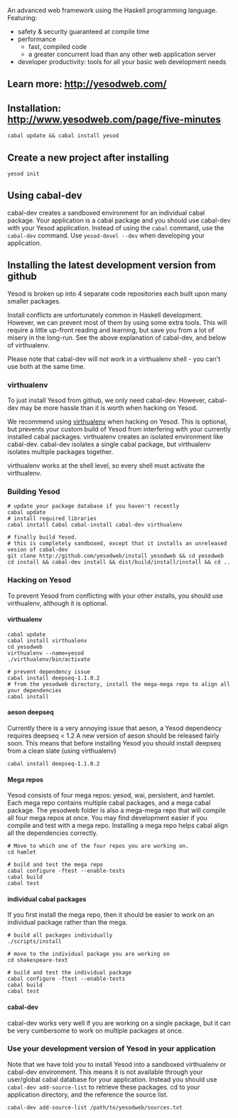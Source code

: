 An advanced web framework using the Haskell programming language. Featuring:

  * safety & security guaranteed at compile time
  * performance
    * fast, compiled code
    * a greater concurrent load than any other web application server
  * developer productivity: tools for all your basic web development 
    needs

## Learn more: http://yesodweb.com/

## Installation: http://www.yesodweb.com/page/five-minutes

    cabal update && cabal install yesod

## Create a new project after installing

    yesod init


## Using cabal-dev

cabal-dev creates a sandboxed environment for an individual cabal package.
Your application is a cabal package and you should use cabal-dev with your Yesod application.
Instead of using the `cabal` command, use the `cabal-dev` command.
Use `yesod-devel --dev` when developing your application.

## Installing the latest development version from github

Yesod is broken up into 4 separate code repositories each built upon many smaller packages.

Install conflicts are unfortunately common in Haskell development.
However, we can prevent most of them by using some extra tools.
This will require a little up-front reading and learning, but save you from a lot of misery in the long-run.
See the above explanation of cabal-dev, and below of virthualenv.

Please note that cabal-dev will not work in a virthualenv shell - you can't use both at the same time.

### virthualenv

To just install Yesod from github, we only need cabal-dev. However, cabal-dev may be more hassle than it is worth when hacking on Yesod.

We recommend using [virthualenv](http://hackage.haskell.org/package/virthualenv) when hacking on Yesod.
This is optional, but prevents your custom build of Yesod from interfering with your currently installed cabal packages.
virthualenv creates an isolated environment like cabal-dev.
cabal-dev isolates a single cabal package, but virthualenv isolates multiple packages together.

virthualenv works at the shell level, so every shell must activate the virthualenv.

### Building Yesod

~~~ { .bash }
# update your package database if you haven't recently
cabal update
# install required libraries
cabal install Cabal cabal-install cabal-dev virthualenv

# finally build Yesod.
# this is completely sandboxed, except that it installs an unreleased vesion of cabal-dev
git clone http://github.com/yesodweb/install yesodweb && cd yesodweb
cd install && cabal-dev install && dist/build/install/install && cd ..
~~~

### Hacking on Yesod

To prevent Yesod from conflicting with your other installs, you should use virthualenv, although it is optional.

#### virthualenv

~~~ { .bash }
cabal update
cabal install virthualenv
cd yesodweb
virthualenv --name=yesod
./virthualenv/bin/activate

# prevent dependency issue
cabal install deepseq-1.1.0.2
# from the yesodweb directory, install the mega-mega repo to align all your dependencies
cabal install
~~~

#### aeson deepseq

Currently there is a very annoying issue that aeson, a Yesod dependency requires deepseq < 1.2
A new version of aeson should be released fairly soon.
This means that before installing Yesod you should install deepseq from a clean slate (using virthualenv)

~~~ { .bash }
cabal install deepseq-1.1.0.2
~~~

#### Mega repos

Yesod consists of four mega repos: yesod, wai, persistent, and hamlet.
Each mega repo contains multiple cabal packages, and a mega cabal package.
The yesodweb folder is also a mega-mega repo that will compile all four mega repos at once.
You may find development easier if you compile and test with a mega repo.
Installing a mega repo helps cabal align all the dependencies correctly.

~~~ { .bash }
# Move to which one of the four repos you are working on.
cd hamlet

# build and test the mega repo
cabal configure -ftest --enable-tests
cabal build
cabal test
~~~

#### individual cabal packages

If you first install the mega repo, then it should be easier to work on an individual package rather than the mega.

~~~ { .bash }
# build all packages individually
./scripts/install

# move to the individual package you are working on
cd shakespeare-text

# build and test the individual package
cabal configure -ftest --enable-tests
cabal build
cabal test
~~~

#### cabal-dev

cabal-dev works very well if you are working on a single package, but it can be very cumbersome to work on multiple packages at once.

### Use your development version of Yesod in your application

Note that we have told you to install Yesod into a sandboxed virthualenv or cabal-dev environment.
This means it is not available through your user/global cabal database for your application.
Instead you should use `cabal-dev add-source-list` to retrieve these packages.
cd to your application directory, and the reference the source list.

~~~ { .bash }
cabal-dev add-source-list /path/to/yesodweb/sources.txt
~~~
